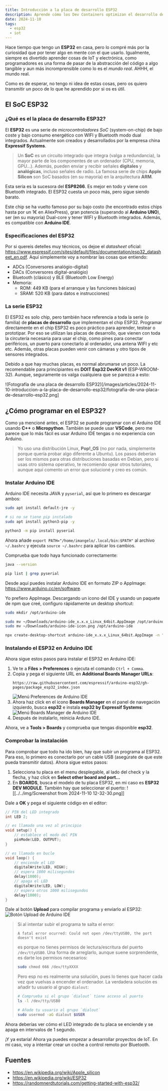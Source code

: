 ```yaml
---
title: Introducción a la placa de desarrollo ESP32
description: Aprende cómo los Dev Containers optimizan el desarrollo de proyectos frontend y backend, creando entornos replicables y ahorrando tiempo en configuraciones complejas.
date: 2024-11-10
tags:
  - esp32
  - iot
---
```


Hace tiempo que tengo un **ESP32** en casa, pero lo compré más por la curiosidad que por tener algo en mente con el que usarlo. Igualmente, siempre es divertido aprender cosas de IoT y electrónica, como programadores es una forma de pasar de la abstracción del código a algo tangible y aun más incromprensible como lo es el _mundo real_. AHHH, el mundo real.

Como es de esperar, no tengo ni idea de estas cosas, pero os quiero transmitir un poco de lo que he aprendido por si os es útil.

## El SoC ESP32

### ¿Qué es el la placa de desarrollo ESP32?

El **ESP32** es una serie de _microcontroladores SoC_ (system-on-chip) de bajo coste y bajo consumo energético con WIFI y Bluetooth modo dual integrados. Actualmente son creados y desarrollados por la empresa china **Expressif Systems**.

> Un **SoC** es un circuito integrado que integra (valga a redundancia), la mayor parte de los componentes de un ordenador (CPU, memoria, GPU...). Además, pueden enviar y recibir señales **digitales** y **analógicas**, incluso señales de radio. La famosa serie de chips **Apple Silicon** son SoC basados (en su mayoría) en la arquitectura **ARM**.

Esta seria es la sucesora del **ESP8266**. Es mejor en todo y viene con Bluetooth integrado. El ESP32 cuesta un poco más, pero sigue siendo barato.

Este chip se ha vuelto famoso por su bajo costo (he encontrado estos chips hasta por un 1€ en AliexPress), gran potencia (superando al **Arduino UNO**), ser (en su mayoría) Dual-core y tener WIFI y Bluetooth integrados. Además, es compatible con **Arduino IDE**.

### Especificaciones del ESP32

Por si quereis detelles muy técnicos, os dejoe el _datasheet_ oficial: https://www.espressif.com/sites/default/files/documentation/esp32_datasheet_en.pdf. Aquí simplemente voy a nombrar las cosas que entiendo:

- ADCs (Conversores analógio-digital)
- DACs (Conversores digital-analógio)
- Bluetooth (clásico) y BLE (Bluetooth Low Energy)
- Memoria:
  - ROM: 449 KB (para el arranque y las funciones básicas)
  - SRAM: 520 KB (para datos e instrucciones)

### La serie ESP32

El ESP32 es solo chip, pero también hace referencia a toda la serie (o familia) de **placas de desarrollo** que implementan el chip ESP32. Programar directamente en el chip ESP32 es poco práctico para aprender, testear o prototipar. Por eso se utilizan las placas de desarrollo, que vienen con toda la circutería necesaria para usar el chip, como pines para conectar periféricos, un puerto para conectarlo al ordenador, una antena WIFI y etc etc. Además, otras placas pueden venir con cámaras y otro tipos de sensores integrados.

Debido a que hay muchas placas, es normal abrumarse un poco. La recomendable para principiantes es **DOIT Esp32 DevKit v1** (ESP-WROOM-32). Aunque, seguramente os valga cualquiera que se parezca a esto:

!(Fotografía de una placa de desarrollo ESP32)[/images/articles/2024-11-10-introduccion-a-la-placa-de-desarrollo-esp32/fotografia-de-una-placa-de-desarrollo-esp32.png]

## ¿Cómo programar en el ESP32?

Como ya mencioné antes, el ESP32 se puede programar con el Arduino IDE usando **C++** o **Micropython**. También se puede usar **VSCode**, pero me parece que lo más fácil es usar Arduino IDE tengas o no experiencia con Arduino.

> Yo uso una distribución Linux, **Pop!\_OS** (no por nada, simplemente porque quería probar algo diferente a Ubuntu). Los pasos deberían ser los mismos para otras distribuciones basadas en Debian, pero si usas otro sistema operativo, te recomiendo ojear otros tutoriales, aunque aquí comento un error que solucioné y creo es común.

### Instalar Arduino IDE

Arduino IDE necesita JAVA y `pyserial`, así que lo primero es descargar ambos:

```bash
sudo apt install default-jre -y
```

```bash
# si no se tiene pip instalado
sudo apt install python3-pip -y

python3 -m pip install pyserial
```

Ahora añade `export PATH="/home/imangelo/.local/bin:$PATH"` al archivo `~/.bashrc` y ejecuta `source ~/.bashrc` para aplicar los cambios.

Comprueba que todo haya funcionado correctamente:

```bash
java --version

pip list | grep pyserial
```

Desde aquí puedes instalar Arduino IDE en formato ZIP o AppImage: https://www.arduino.cc/en/software.

Yo prefiero AppImage. Descargando un icono del IDE y usando un paquete de npm que creé, configuro rápidamente un desktop shortcut:

```bash
sudo mkdir /opt/arduino-ide

sudo mv ~/Downloads/arduino-ide_x.x.x_Linux_64bit.AppImage /opt/arduino-ide
sudo mv ~/Downloads/arduino-ide-icon.png /opt/arduino-ide

npx create-desktop-shortcut arduino-ide_x.x.x_Linux_64bit.AppImage -n "Arduino IDE" -i /opt/arduino-ide/arduino-ide-icon.png -c Development
```

### Instalando el ESP32 en Arduino IDE

Ahora sigue estos pasos para instalar el ESP32 en Arduino IDE:

1. Ve te a **Files > Preferences** o ejecuta el comando `Ctrl + Comma`.
2. Copia y pega el siguiente URL en **Additional Boards Manager URLs**:
   ```
   https://raw.githubusercontent.com/espressif/arduino-esp32/gh-pages/package_esp32_index.json
   ```
   ![Menú Preferences de Arduino IDE](/images/articles/2024-11-10-introduccion-a-la-placa-de-desarrollo-esp32/menu-preferences-de-arduino-ide.png)
3. Ahora haz click en el icono **Boards Manager** en el panel de navegación izquierdo, busca **esp32** e instala **esp32 by Expressif Systems**:
   ![Menú Boards Manager de Arduino IDE](/images/articles/2024-11-10-introduccion-a-la-placa-de-desarrollo-esp32/menu-boards-manager-de-arduino-ide.png)
4. Después de instalarlo, reinicia Arduno IDE.

Ahora, ve a **Tools > Boards** y comprueba que tengas disponible **esp32**.

### Comprobar la instalación

Para comprobar que todo ha ido bien, hay que subir un programa al ESP32. Para eso, lo primero es conectarlo por un cable USB (asegúrate de que este pueda transmitir datos). Ahora sigue estos pasos:

1. Selecciona tu placa en el menu desplegable, al lado del check y la flecha, y haz click en **Select other board and port...**
2. En **BOARDS**, busca el modelo de tu placa ESP32, en mi caso es **ESP32 DEV MODULE**. También hay que seleccionar el puerto:
   ![[../../img/Screenshot from 2024-11-10 12-32-30.png]]

Dale a **OK** y pega el siguiente código en el editor:

```cpp
// PIN del LED integrado
int LED 2;

// es llamado una vez al principio
void setup() {
	// establece el modo del PIN
	pinMode(LED, OUTPUT);
}

// es llamado en bucle
void loop() {
	// enciende el LED
	digitalWrite(LED, HIGH);
	// espera 1000 milisegundos
	delay(1000);
	// apaga el LED
	digitalWrite(LED, LOW);
	// espera otros 1000 milisegundos
	delay(1000);
}
```

Dale al botón **Upload** para compilar programa y enviarlo al ESP32:
![Botón Upload de Arduino IDE](/images/articles/2024-11-10-introduccion-a-la-placa-de-desarrollo-esp32/boton-upload-de-arduino-ide.png)

> Si al intentar subir el programa te salta el error:
>
> ```
> A fatal error ocurred: Could not open /dev/ttyUSB0, the port doesn't exist
> ```
>
> es porque no tienes permisos de lectura/escritura del puerto `/dev/ttyUSB0`.
> Una forma de arreglarlo, aunque suene sorprendente, es darte los permisos necesarios:
>
> ```bash
> sudo chmod 666 /dev/ttyXXXX
> ```
>
> Pero esp no es realmente una solución, pues lo tienes que hacer cada vez que vuelvas a encender el ordenador. La verdadera solución es añadir tu usuario al grupo `dialout`:
>
> ```bash
> # Comprueba si el grupo `dialout` tiene acceso al puerto
> ls -l /dev/tty/USB0
>
> # Añade tu usuario al grupo `dialout`
> sudo usermod -aG dialout $USER
> ```

Ahora deberías ver cómo el LED integrado de tu placa se enciende y se apaga en intervalos de 1 segundo.

¡Y ya estaría! Ahora ya puedes empezar a desarrollar proyectos de IoT. En mi caso, voy a intentar crear un coche a control remoto por Bluetooth.

## Fuentes

- https://en.wikipedia.org/wiki/Apple_silicon
- https://en.wikipedia.org/wiki/ESP32
- https://randomnerdtutorials.com/getting-started-with-esp32/
